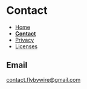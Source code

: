 # Contact

- [Home](https://tomthetank46.github.io/Fly-by-Wire/index)
- **[Contact](https://tomthetank46.github.io/Fly-by-Wire/contact)**
- [Privacy](https://tomthetank46.github.io/Fly-by-Wire/privacy)
- [Licenses](https://tomthetank46.github.io/Fly-by-Wire/licenses)

## Email
contact.flybywire@gmail.com
